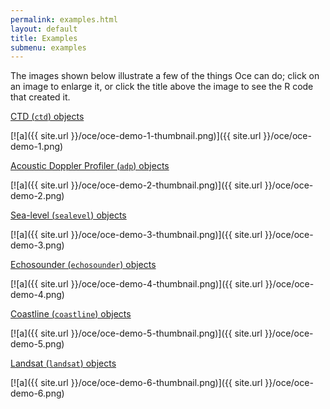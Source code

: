 ```yaml
---
permalink: examples.html
layout: default
title: Examples
submenu: examples
---
```


The images shown below illustrate a few of the things Oce can do; click on an
image to enlarge it, or click the title above the image to see the R code that
created it.

[CTD (`ctd`) objects](oce-demo-1.html)

[![a]({{ site.url }}/oce/oce-demo-1-thumbnail.png)]({{ site.url }}/oce/oce-demo-1.png)


[Acoustic Doppler Profiler (`adp`) objects](oce-demo-2.html)

[![a]({{ site.url }}/oce/oce-demo-2-thumbnail.png)]({{ site.url }}/oce/oce-demo-2.png)


[Sea-level (`sealevel`) objects](oce-demo-3.html)

[![a]({{ site.url }}/oce/oce-demo-3-thumbnail.png)]({{ site.url }}/oce/oce-demo-3.png)


[Echosounder (`echosounder`) objects](oce-demo-4.html)

[![a]({{ site.url }}/oce/oce-demo-4-thumbnail.png)]({{ site.url }}/oce/oce-demo-4.png)


[Coastline (`coastline`) objects](oce-demo-5.html)

[![a]({{ site.url }}/oce/oce-demo-5-thumbnail.png)]({{ site.url }}/oce/oce-demo-5.png)


[Landsat (`landsat`) objects](oce-demo-6.html)

[![a]({{ site.url }}/oce/oce-demo-6-thumbnail.png)]({{ site.url }}/oce/oce-demo-6.png)

